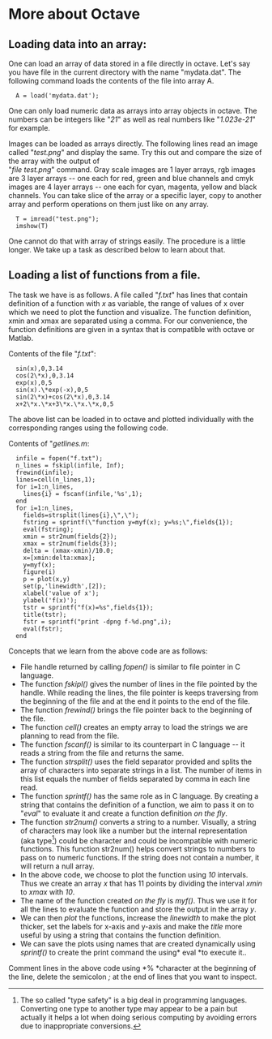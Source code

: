 # More about Octave

## Loading data into an array:

One can load an array of data stored in a file directly in octave.
Let's say you have file in the current directory with the name "mydata.dat".
The following command loads the contents of the file into array A.

      A = load('mydata.dat');

One can only load numeric data as arrays into array objects in octave.
The numbers can be integers like "*21*" as well as real numbers like
"*1.023e-21*" for example.

Images can be loaded as arrays directly. The following lines read an
image called "*test.png*" and display the same. Try this out and compare
the size of the array with the output of\
"*file test.png*" command. Gray scale images are 1 layer arrays, rgb
images are 3 layer arrays -- one each for red, green and blue channels
and cmyk images are 4 layer arrays -- one each for cyan, magenta, yellow
and black channels. You can take slice of the array or a specific layer,
copy to another array and perform operations on them just like on any
array.

      T = imread("test.png");
      imshow(T)

One cannot do that with array of strings easily. The procedure is a
little longer. We take up a task as described below to learn about that.

## Loading a list of functions from a file.

The task we have is as follows. A file called "*f.txt*" has lines that
contain definition of a function with *x* as variable, the range of
values of x over which we need to plot the function and visualize. The
function definition, xmin and xmax are separated using a comma. For our
convenience, the function definitions are given in a syntax that is
compatible with octave or Matlab.

Contents of the file "*f.txt*":

      sin(x),0,3.14
      cos(2\*x),0,3.14
      exp(x),0,5
      sin(x).\*exp(-x),0,5
      sin(2\*x)+cos(2\*x),0,3.14
      x+2\*x.\*x+3\*x.\*x.\*x,0,5

The above list can be loaded in to octave and plotted individually with
the corresponding ranges using the following code.

Contents of "*getlines.m*:

      infile = fopen("f.txt");
      n_lines = fskipl(infile, Inf);
      frewind(infile);
      lines=cell(n_lines,1);
      for i=1:n_lines,
        lines{i} = fscanf(infile,'%s',1);
      end
      for i=1:n_lines,
        fields=strsplit(lines{i},\",\");
        fstring = sprintf(\"function y=myf(x); y=%s;\",fields{1});
        eval(fstring);
        xmin = str2num(fields{2});
        xmax = str2num(fields{3});
        delta = (xmax-xmin)/10.0;
        x=[xmin:delta:xmax];
        y=myf(x);
        figure(i)
        p = plot(x,y)
        set(p,'linewidth',[2]);
        xlabel('value of x');
        ylabel('f(x)');
        tstr = sprintf("f(x)=%s",fields{1});
        title(tstr);
        fstr = sprintf("print -dpng f-%d.png",i);
        eval(fstr);
      end

Concepts that we learn from the above code are as follows:

 * File handle returned by calling *fopen()* is similar to file pointer in C language.
 * The function *fskipl()* gives the number of lines in the file
    pointed by the handle. While reading the lines, the file pointer is
    keeps traversing from the beginning of the file and at the end it
    points to the end of the file.
 *  The function *frewind()* brings the file pointer back to the
    beginning of the file.
 *  The function *cell()* creates an empty array to load the strings we
    are planning to read from the file.
 *  The function *fscanf()* is similar to its counterpart in C language
    -- it reads a string from the file and returns the same.
 *  The function *strsplit()* uses the field separator provided and
    splits the array of characters into separate strings in a list. The
    number of items in this list equals the number of fields separated
    by comma in each line read.
 *  The function *sprintf()* has the same role as in C language. By
    creating a string that contains the definition of a function, we aim
    to pass it on to "*eval*" to evaluate it and create a function
    definition *on the fly*.
 *  The function *str2num()* converts a string to a number. Visually, a
    string of characters may look like a number but the internal
    representation (aka type[^1]) could be character and could be
    incompatible with numeric functions. This function str2num() helps
    convert strings to numbers to pass on to numeric functions. If the
    string does not contain a number, it will return a null array.
 *  In the above code, we choose to plot the function using *10*
    intervals. Thus we create an array *x* that has 11 points by
    dividing the interval *xmin* to *xmax* with *10*.
 *  The name of the function created *on the fly* is *myf()*. Thus we
    use it for all the lines to evaluate the function and store the
    output in the array *y*.
 *  We can then *plot* the functions, increase the *linewidth* to make
    the plot thicker, set the labels for x-axis and y-axis and make the
    *title* more useful by using a string that contains the function
    definition.
 *  We can save the plots using names that are created dynamically using
    *sprintf()* to create the print command the using* eval *to execute
    it..

Comment lines in the above code using *% *character at the beginning of
the line, delete the semicolon *;* at the end of lines that you want to
inspect.

[^1]: The so called "type safety" is a big deal in programming
    languages. Converting one type to another type may appear to be a
    pain but actually it helps a lot when doing serious computing by
    avoiding errors due to inappropriate conversions.
